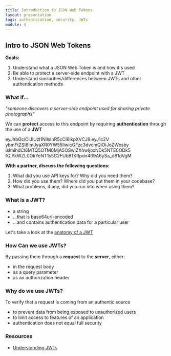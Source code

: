 ```yaml
---
title: Introduction to JSON Web Tokens
layout: presentation
tags: authentication, security, JWTs
module: 4
---
```


<section>
  <h2>Intro to JSON Web Tokens</h2>
  <p><b>Goals:</b></p>
  <ol>
    <li>Understand what a JSON Web Token is and how it's used</li>
    <li>Be able to protect a server-side endpoint with a JWT</li>
    <li>Understand similarities/differences between JWTs and other authentication methods</li>
  </ol>
</section>

<section>
  <section>
    <h3>What if...</h3>
    <p><i>"someone discovers a server-side endpoint used for sharing private photographs"</i></p>
  </section>
  <section>
    <p>We can <b>protect</b> access to this endpoint by requiring <b>authentication</b> through the use of a <b>JWT</b></p>
  </section>
</section>

<section>
  <section>
    <p>eyJhbGciOiJIUzI1NiIsInR5cCI6IkpXVCJ9.eyJ1c2V<br />ybmFtZSI6ImJyaXR0YW55IiwicGFzc3dvcmQiOiJoZWxsby<br />IsImlhdCI6MTQ5OTM0MjA5OSwiZXhwIjoxNDk5NTE0ODk5<br />fQ.PkWZL0OkYeNT1s5C2FUbB1XRpdo409A6ySa_d81dVgM</p>
  </section>
  <section>
    <p><b>With a partner, discuss the following questions:</b></p>
    <ol>
      <li>What did you use API keys for? Why did you need them?</li>
      <li>How did you use them? Where did you put them in your codebase?</li>
      <li>What problems, if any, did you run into when using them?</li>
    </ol>
  </section>
</section>

<section>
  <h3>What is a JWT?</h3>
  <ul>
    <li>a string</li>
    <li>...that is base64url-encoded</li>
    <li>...and contains authentication data for a particular user</li>
  </ul>
  <p>Let's take a look at the <a href="https://jwt.io/">anatomy of a JWT</a></p>
</section>

<section>
  <h3>How Can we use JWTs?</h3>
  <p>By passing them through a <b>request</b> to the <b>server</b>, either:</p>
  <ul>
    <li>in the request body</li>
    <li>as a query parameter</li>
    <li>as an authorization header</li>
  </ul>
</section>

<section>
  <h3>Why do we use JWTs?</h3>
  <p>To verify that a request is coming from an authentic source</p>
  <ul>
    <li>to prevent data from being exposed to unauthorized users</li>
    <li>to limit access to features of an application</li>
    <li>authentication does not equal full security</li>
  </ul>
</section>

<section>
  <h3>Resources</h3>
  <ul>
    <li><a href="https://zapier.com/engineering/apikey-oauth-jwt>Differences between API Keys, OAuth, and JWTs</a></li>
    <li><a href="https://medium.com/vandium-software/5-easy-steps-to-understanding-json-web-tokens-jwt-1164c0adfcec#.xp9snye3h">Understanding JWTs</a></li>
  </ul>
</section>
